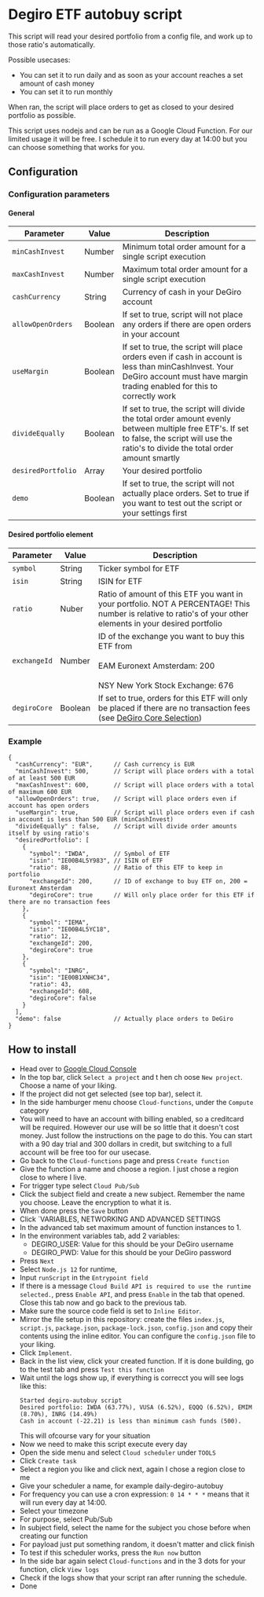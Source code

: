 # Degiro ETF autobuy script

This script will read your desired portfolio from a config file, and work up to those ratio's automatically. 

Possible usecases: 
 - You can set it to run daily and as soon as your account reaches a set amount of cash money
 - You can set it to run monthly

When ran, the script will place orders to get as closed to your desired portfolio as possible.

This script uses nodejs and can be run as a Google Cloud Function. For our limited usage it will be free. I schedule it to run every day at 14:00 but you can choose something that works for you.

## Configuration

### Configuration parameters

#### General

| Parameter | Value | Description |
| --- | --- | --- |
| `minCashInvest` | Number | Minimum total order amount for a single script execution |
| `maxCashInvest` | Number | Maximum total order amount for a single script execution |
| `cashCurrency` | String | Currency of cash in your DeGiro account |
| `allowOpenOrders` | Boolean | If set to true, script will not place any orders if there are open orders in your account |
| `useMargin` | Boolean | If set to true, the script will place orders even if cash in account is less than minCashInvest. Your DeGiro account must have margin trading enabled for this to correctly work |
| `divideEqually` | Boolean | If set to true, the script will divide the total order amount evenly between multiple free ETF's. If set to false, the script will use the ratio's to divide the total order amount smartly |
| `desiredPortfolio` | Array | Your desired portfolio |
| `demo` | Boolean | If set to true, the script will not actually place orders. Set to true if you want to test out the script or your settings first |

#### Desired portfolio element

| Parameter | Value | Description |
| --- | --- | --- |
| `symbol` | String | Ticker symbol for ETF |
| `isin` | String | ISIN for ETF |
| `ratio` | Nuber | Ratio of amount of this ETF you want in your portfolio. NOT A PERCENTAGE! This number is relative to ratio's of your other elements in your desired portfolio |
| `exchangeId` | Number | ID of the exchange you want to buy this ETF from <br><br> EAM Euronext Amsterdam: 200 <br><br> NSY New York Stock Exchange: 676 |
| `degiroCore` | Boolean | If set to true, orders for this ETF will only be placed if there are no transaction fees (see [DeGiro Core Selection](https://www.degiro.nl/data/pdf/DEGIRO_Trackers_Kernselectie.pdf)) |


### Example

```
{
  "cashCurrency": "EUR",      // Cash currency is EUR
  "minCashInvest": 500,       // Script will place orders with a total of at least 500 EUR
  "maxCashInvest": 600,       // Script will place orders with a total of maximum 600 EUR
  "allowOpenOrders": true,    // Script will place orders even if account has open orders
  "useMargin": true,          // Script will place orders even if cash in account is less than 500 EUR (minCashInvest)
  "divideEqually" : false,    // Script will divide order amounts itself by using ratio's
  "desiredPortfolio": [
    {
      "symbol": "IWDA",       // Symbol of ETF
      "isin": "IE00B4L5Y983", // ISIN of ETF
      "ratio": 88,            // Ratio of this ETF to keep in portfolio
      "exchangeId": 200,      // ID of exchange to buy ETF on, 200 = Euronext Amsterdam
      "degiroCore": true      // Will only place order for this ETF if there are no transaction fees
    },
    {
      "symbol": "IEMA",
      "isin": "IE00B4L5YC18",
      "ratio": 12,
      "exchangeId": 200,
      "degiroCore": true
    },
    {
      "symbol": "INRG",
      "isin": "IE00B1XNHC34",
      "ratio": 43,
      "exchangeId": 608,
      "degiroCore": false
    }
  ],
  "demo": false               // Actually place orders to DeGiro
}
```

## How to install

- Head over to [Google Cloud Console](https://console.cloud.google.com/)
- In the top bar, click `Select a project` and t hen ch oose `New project`. Choose a name of your liking.
- If the project did not get selected (see top bar), select it.
- In the side hamburger menu choose `Cloud-functions`, under the `Compute` category
- You will need to have an account with billing enabled, so a creditcard will be required. However our use will be so little that it doesn't cost money. Just follow the instructions on the page to do this. You can start with a 90 day trial and 300 dollars in credit, but switching to a full account will be free too for our usecase.
- Go back to the `Cloud-functions` page and press `Create function`
- Give the function a name and choose a region. I just chose a region close to where I live.
- For trigger type select `Cloud Pub/Sub`
- Click the subject field and create a new subject. Remember the name you choose. Leave the encryption to what it is.
- When done press the `Save` button
- Click `VARIABLES, NETWORKING AND ADVANCED SETTINGS
- In the advanced tab set maximum amount of function instances to 1.
- In the environment variables tab, add 2 variables:
  - DEGIRO_USER: Value for this should be your DeGiro username
  - DEGIRO_PWD: Value for this should be your DeGiro password
- Press `Next`
- Select `Node.js 12` for runtime,
- Input `runScript` in the `Entrypoint field`
- If there is a message `Cloud Build API is required to use the runtime selected.`, press `Enable API`, and press `Enable` in the tab that opened. Close this tab now and go back to the previous tab.
- Make sure the source code field is set to `Inline Editor`.
- Mirror the file setup in this repository: create the files `index.js`, `script.js`, `package.json`, `package-lock.json`, `config.json` and copy their contents using the inline editor. You can configure the `config.json` file to your liking.
- Click `Implement`.
- Back in the list view, click your created function. If it is done building, go to the test tab and press `Test this function`
- Wait until the logs show up, if everything is correcct you will see logs like this:
  ```
  Started degiro-autobuy script
  Desired portfolio: IWDA (63.77%), VUSA (6.52%), EQQQ (6.52%), EMIM (8.70%), INRG (14.49%)
  Cash in account (-22.21) is less than minimum cash funds (500).
  ```
  This will ofcourse vary for your situation
- Now we need to make this script execute every day
- Open the side menu and select `Cloud scheduler` under `TOOLS`
- Click `Create task`
- Select a region you like and click next, again I chose a region close to me
- Give your scheduler a name, for example daily-degiro-autobuy
- For frequency you can use a cron expression: `0 14 * * *` means that it will run every day at 14:00.
- Select your timezone
- For purpose, select Pub/Sub
- In subject field, select the name for the subject you chose before when creating our function
- For payload just put something random, it doesn't matter and click finish
- To test if this scheduler works, press the `Run now` button
- In the side bar again select `Cloud-functions` and in the 3 dots for your function, click `View logs`
- Check if the logs show that your script ran after running the schedule.
- Done
